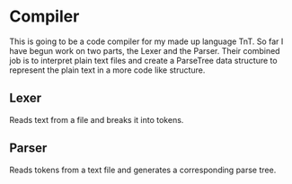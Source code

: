 # Compiler
This is going to be a code compiler for my made up language TnT. So far I have begun work on two parts, the Lexer and the Parser. Their combined job is to interpret plain text files and create a ParseTree data structure to represent the plain text in a more code like structure.

## Lexer
Reads text from a file and breaks it into tokens.

## Parser
Reads tokens from a text file and generates a corresponding parse tree.